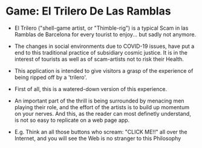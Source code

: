 
# Game: El Trilero De Las Ramblas

- El Trilero ("shell-game artist, or "Thimble-rig") is a typical Scam in las Ramblas de Barcelona for every tourist to enjoy... but sadly not anymore.

- The changes in social environments due to COVID-19 issues, have put a end to this traditional practice of subsidiary cosmic justice. It is in the interest of tourists as well as of scam-artists not to risk their Health.

- This application is intended to give visitors a grasp of the experience of being ripped off by a 'trilero'.

- First of all, this is a watered-down version of this experience. 

- An important part of the thrill is being surrounded by menacing men playing their role, and the effort of the artists is to build up momentum on your nerves. And this, as the reader can most definetly understand, is not so easy to replicate on a web page app. 

- E.g. Think an all those buttons who scream: "CLICK ME!!" all over the Internet, and you will see the Web is no stranger to this Philosophy


